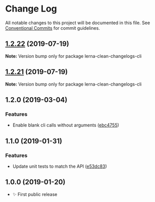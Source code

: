 # Change Log

All notable changes to this project will be documented in this file.
See [Conventional Commits](https://conventionalcommits.org) for commit guidelines.

## [1.2.22](https://gitlab.com/codsen/codsen/compare/lerna-clean-changelogs-cli@1.2.21...lerna-clean-changelogs-cli@1.2.22) (2019-07-19)

**Note:** Version bump only for package lerna-clean-changelogs-cli





## [1.2.21](https://gitlab.com/codsen/codsen/compare/lerna-clean-changelogs-cli@1.2.20...lerna-clean-changelogs-cli@1.2.21) (2019-07-19)

**Note:** Version bump only for package lerna-clean-changelogs-cli





## 1.2.0 (2019-03-04)

### Features

- Enable blank cli calls without arguments ([ebc4755](https://gitlab.com/codsen/codsen/commit/ebc4755))

## 1.1.0 (2019-01-31)

### Features

- Update unit tests to match the API ([e53dc83](https://gitlab.com/codsen/codsen/commit/e53dc83))

## 1.0.0 (2019-01-20)

- ✨ First public release
